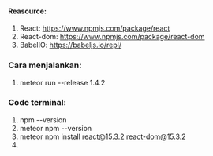 #### Reasource:

1. React: https://www.npmjs.com/package/react
2. React-dom: https://www.npmjs.com/package/react-dom
3. BabelIO: https://babeljs.io/repl/

### Cara menjalankan:

1. meteor run --release 1.4.2

### Code terminal:

1. npm --version
2. meteor npm --version
3. meteor npm install react@15.3.2 react-dom@15.3.2
4. 